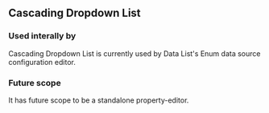 ﻿## Cascading Dropdown List

### Used interally by

Cascading Dropdown List is currently used by Data List's Enum data source configuration editor.


### Future scope

It has future scope to be a standalone property-editor.
